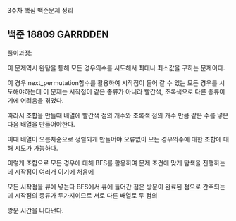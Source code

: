 3주차 핵심 백준문제 정리 

백준 18809 GARRDDEN
-
풀이과정:

이 문제역시 완탐을 통해 모든 경우의수를 시도해서 최대나 최소값을 구하는 문제이다.

이 경우 next_permutation함수를 활용하여 시작점이 들어 갈 수 있는 모든 경우를 시도해야하는데 이 문제는 시작점이 같은 종류가 아니라 빨간색, 초록색으로 다른 종류이기에 어려움을 겪었다.

따라서 조합을 만들때 배열에 빨간색 점의 개수와 초록색 점의 개수 만큼 같은 수를 넣은다음 배열을 만들어야한다.

이때 배열이 오름차순으로 정렬되게 만들어야 오류없이 모든 경우의수에 대한 조합에 대해 시도가 가능하다.

이렇게 조합으로 모든 경우에 대해  BFS를 활용하여 문제 조건에 맞게 탐색을 진행하는데 시작점이 여러개 이기에 처음에 

모든 시작점을 큐에 넣는다 BFS에서 큐에 들어간 점은 방문이 완료된 점으로 간주되는데 시작점의 종류가 두가지이므로 서로 다른 배열로 두 점의 

방문 시간을 나타낸다. 
